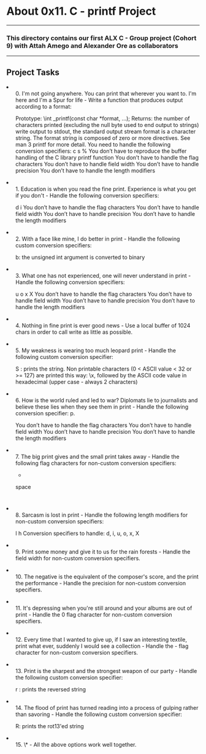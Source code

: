 <h1>About 0x11. C - printf Project</h1>
<hr>
<h3>This directory contains our first ALX C - Group project (Cohort 9) with Attah Amego and Alexander Ore as collaborators</h3>
<hr>
<h2>Project Tasks</h2>
<p>
<li><ol>0. I'm not going anywhere. You can print that wherever you want to. I'm here and I'm a Spur for life - Write a function that produces output according to a format:

Prototype: \int \_printf(const char \*format, ...);
Returns: the number of characters printed (excluding the null byte used to end output to strings)
write output to stdout, the standard output stream
format is a character string. The format string is composed of zero or more directives. See man 3 printf for more detail. You need to handle the following conversion specifiers:
c
s
%
You don’t have to reproduce the buffer handling of the C library printf function
You don’t have to handle the flag characters
You don’t have to handle field width
You don’t have to handle precision
You don’t have to handle the length modifiers
</ol></li>

<li><ol>1. Education is when you read the fine print. Experience is what you get if you don't - Handle the following conversion specifiers:

d
i
You don’t have to handle the flag characters
You don’t have to handle field width
You don’t have to handle precision
You don’t have to handle the length modifiers
</ol></li>

<li><ol>2. With a face like mine, I do better in print - Handle the following custom conversion specifiers:

b: the unsigned int argument is converted to binary
</ol></li>

<li><ol>3. What one has not experienced, one will never understand in print - Handle the following conversion specifiers:

u
o
x
X
You don’t have to handle the flag characters
You don’t have to handle field width
You don’t have to handle precision
You don’t have to handle the length modifiers
</ol></li>

<li><ol>4. Nothing in fine print is ever good news - Use a local buffer of 1024 chars in order to call write as little as possible.</ol></li>

<li><ol>5. My weakness is wearing too much leopard print - Handle the following custom conversion specifier:

S : prints the string.
Non printable characters (0 < ASCII value < 32 or >= 127) are printed this way: \x, followed by the ASCII code value in hexadecimal (upper case - always 2 characters)
</ol></li>

<li><ol>6. How is the world ruled and led to war? Diplomats lie to journalists and believe these lies when they see them in print - Handle the following conversion specifier: p.

You don’t have to handle the flag characters
You don’t have to handle field width
You don’t have to handle precision
You don’t have to handle the length modifiers
</ol></li>

<li><ol>7. The big print gives and the small print takes away - Handle the following flag characters for non-custom conversion specifiers:

+
space
#
</ol></li>

<li><ol>8. Sarcasm is lost in print - Handle the following length modifiers for non-custom conversion specifiers:

l
h
Conversion specifiers to handle: d, i, u, o, x, X
</ol></li>

<li><ol>9. Print some money and give it to us for the rain forests - Handle the field width for non-custom conversion specifiers.</ol></li>

<li><ol>10. The negative is the equivalent of the composer's score, and the print the performance - Handle the precision for non-custom conversion specifiers.</ol></li>

<li><ol>11. It's depressing when you're still around and your albums are out of print - Handle the 0 flag character for non-custom conversion specifiers.</ol></li>

<li><ol>12. Every time that I wanted to give up, if I saw an interesting textile, print what ever, suddenly I would see a collection - Handle the - flag character for non-custom conversion specifiers.</ol></li>

<li><ol>13. Print is the sharpest and the strongest weapon of our party - Handle the following custom conversion specifier:

r : prints the reversed string
</ol></li>

<li><ol>14. The flood of print has turned reading into a process of gulping rather than savoring - Handle the following custom conversion specifier:

R: prints the rot13'ed string
</ol></li>

<li><ol>15. \* - All the above options work well together.</ol></li>
</p>
